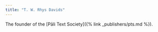 ```yaml
---
title: "T. W. Rhys Davids"
---
```


The founder of the [Pāli Text Society]({% link _publishers/pts.md %}).
